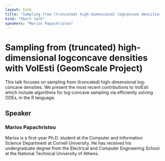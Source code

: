 ```yaml
---
layout: talk
title: "Sampling from (truncated) high-dimensional logconcave densities with VolEsti (GeomScale Project)"
kind: "Short talk"
speakers: "Marios Papachristou"
---
```


# Sampling from (truncated) high-dimensional logconcave densities with VolEsti (GeomScale Project)

This talk focuses on sampling from (truncated) high-dimensional log-concave densities. We present the most recent contributions to VolEsti which include algorithms for log-concave sampling via efficiently solving ODEs, in the R language.

## Speaker

### Marios Papachristou

Marios is a first-year Ph.D. student at the Computer and Information Science Department at Cornell University. He has received his undergraduate degree from the Electrical and Computer Engineering School at the National Technical University of Athens.
